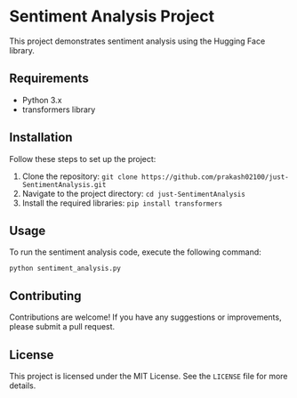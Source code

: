 <!DOCTYPE html>
<html>
<body>
  <h1>Sentiment Analysis Project</h1>
  
  <p>This project demonstrates sentiment analysis using the Hugging Face library.</p>
  
  <h2>Requirements</h2>
  
  <ul>
    <li>Python 3.x</li>
    <li>transformers library</li>
  </ul>
  
  <h2>Installation</h2>
  
  <p>Follow these steps to set up the project:</p>
  
  <ol>
    <li>Clone the repository: <code>git clone https://github.com/prakash02100/just-SentimentAnalysis.git</code></li>
    <li>Navigate to the project directory: <code>cd just-SentimentAnalysis</code></li>
    <li>Install the required libraries: <code>pip install transformers</code></li>
  </ol>
  
  <h2>Usage</h2>
  
  <p>To run the sentiment analysis code, execute the following command:</p>
  
  <pre><code>python sentiment_analysis.py</code></pre>
  
  <h2>Contributing</h2>
  
  <p>Contributions are welcome! If you have any suggestions or improvements, please submit a pull request.</p>
  
  <h2>License</h2>
  
  <p>This project is licensed under the MIT License. See the <code>LICENSE</code> file for more details.</p>
</body>
</html>

